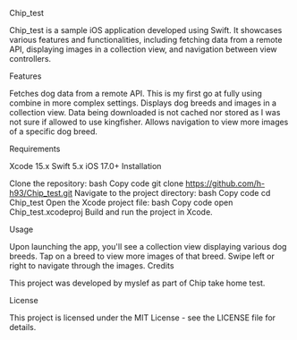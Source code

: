 Chip_test

Chip_test is a sample iOS application developed using Swift. It showcases various features and functionalities, including fetching data from a remote API, displaying images in a collection view, and navigation between view controllers.

Features

Fetches dog data from a remote API. 
This is my first go at fully using combine in more complex settings.
Displays dog breeds and images in a collection view.
Data being downloaded is not cached nor stored as I was not sure if allowed to use kingfisher.
Allows navigation to view more images of a specific dog breed.

Requirements

Xcode 15.x
Swift 5.x
iOS 17.0+
Installation

Clone the repository:
bash
Copy code
git clone https://github.com/h-h93/Chip_test.git
Navigate to the project directory:
bash
Copy code
cd Chip_test
Open the Xcode project file:
bash
Copy code
open Chip_test.xcodeproj
Build and run the project in Xcode.

Usage

Upon launching the app, you'll see a collection view displaying various dog breeds.
Tap on a breed to view more images of that breed.
Swipe left or right to navigate through the images.
Credits

This project was developed by myslef as part of Chip take home test.

License

This project is licensed under the MIT License - see the LICENSE file for details.
